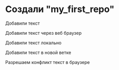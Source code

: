 # Создали "my_first_repo" 

Добавили текст

Добавили текст через веб браузер

Добавили текст локально

Добавили текст в новой ветке

Разрешаем конфликт текст в браузере
